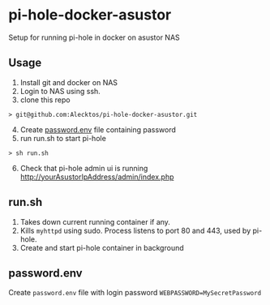 # pi-hole-docker-asustor
Setup for running pi-hole in docker on asustor NAS

## Usage
1. Install git and docker on NAS
2. Login to NAS using ssh.
3. clone this repo
```
> git@github.com:Alecktos/pi-hole-docker-asustor.git
```
4. Create [password.env](#passwordenv) file containing password
5. run run.sh to start pi-hole
```
> sh run.sh
```
6. Check that pi-hole admin ui is running <http://yourAsustorIpAddress/admin/index.php>

## run.sh
1. Takes down current running container if any. 
2. Kills `myhttpd` using sudo. Process listens to port 80 and 443, used by pi-hole.
3. Create and start pi-hole container in background

## password.env
Create `password.env` file with login password `WEBPASSWORD=MySecretPassword`

